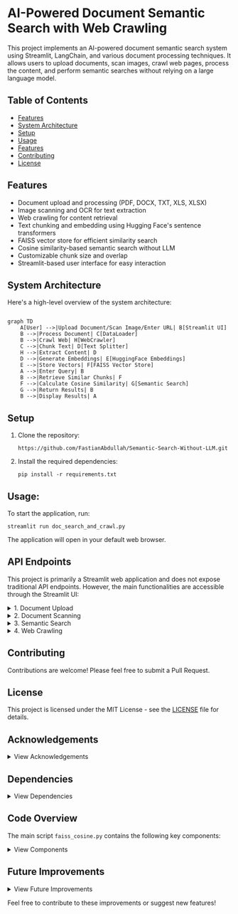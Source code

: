# AI-Powered Document Semantic Search with Web Crawling

This project implements an AI-powered document semantic search system using Streamlit, LangChain, and various document processing techniques. It allows users to upload documents, scan images, crawl web pages, process the content, and perform semantic searches without relying on a large language model.

## Table of Contents
- [Features](#features)
- [System Architecture](#system-architecture)
- [Setup](#setup)
- [Usage](#usage)
- [Features](#features-1)
- [Contributing](#contributing)
- [License](#license)

## Features
- Document upload and processing (PDF, DOCX, TXT, XLS, XLSX)
- Image scanning and OCR for text extraction
- Web crawling for content retrieval
- Text chunking and embedding using Hugging Face's sentence transformers
- FAISS vector store for efficient similarity search
- Cosine similarity-based semantic search without LLM
- Customizable chunk size and overlap
- Streamlit-based user interface for easy interaction

## System Architecture
Here's a high-level overview of the system architecture:

```mermaid

graph TD
    A[User] -->|Upload Document/Scan Image/Enter URL| B[Streamlit UI]
    B -->|Process Document| C[DataLoader]
    B -->|Crawl Web| H[WebCrawler]
    C -->|Chunk Text| D[Text Splitter]
    H -->|Extract Content| D
    D -->|Generate Embeddings| E[HuggingFace Embeddings]
    E -->|Store Vectors| F[FAISS Vector Store]
    A -->|Enter Query| B
    B -->|Retrieve Similar Chunks| F
    F -->|Calculate Cosine Similarity| G[Semantic Search]
    G -->|Return Results| B
    B -->|Display Results| A
```

## Setup
1. Clone the repository:
   ```
   https://github.com/FastianAbdullah/Semantic-Search-Without-LLM.git
   ```
2. Install the required dependencies:
   ```
   pip install -r requirements.txt
   ```
## Usage:
   To start the application, run:
   ```
   streamlit run doc_search_and_crawl.py
   ```
The application will open in your default web browser.

## API Endpoints

This project is primarily a Streamlit web application and does not expose traditional API endpoints. However, the main functionalities are accessible through the Streamlit UI:

<details>
<summary>1. Document Upload</summary>

* Upload documents (PDF, DOCX, TXT, XLS, XLSX) using the file uploader in the "Document Upload" tab.
</details>

<details>
<summary>2. Document Scanning</summary>

* Use your camera to scan documents in the "Document Scan" tab.
</details>

<details>
<summary>3. Semantic Search</summary>

* Enter your query in the search bar after processing a document or scanned image.
</details>

<details>
<summary>4. Web Crawling</summary>

* Enter a URL in the "Web Crawl" tab to fetch and process web content.
</details>


## Contributing

Contributions are welcome! Please feel free to submit a Pull Request.

## License

This project is licensed under the MIT License - see the [LICENSE](LICENSE) file for details.

## Acknowledgements

<details>
<summary>View Acknowledgements</summary>

* Streamlit for the web app framework
* LangChain for document processing utilities
* Hugging Face for sentence transformers
* FAISS for efficient similarity search
* BeautifulSoup for web scraping
</details>

## Dependencies

<details>
<summary>View Dependencies</summary>

* streamlit
* langchain-text-splitters
* langchain-community
* sentence-transformers
* faiss-cpu
* pdfplumber
* pandas
* docx2txt
* numpy
* pillow
* pytesseract
* PyPDF2
</details>

## Code Overview

The main script `faiss_cosine.py` contains the following key components:

<details>
<summary>View Components</summary>

1. `DataLoader` class: Handles document loading and chunking for various file types.
2. `WebCrawler` class: Handles web content retrieval and parsing.
3. `cosine_similarity` function: Calculates the cosine similarity between two vectors.
4. `scan_document` function: Uses OCR to extract text from scanned images.
5. `main` function: Sets up the Streamlit interface and manages the overall flow of the application.
6. `process_chunks` function: Creates embeddings, builds the FAISS index, and performs the semantic search.
</details>

## Future Improvements

<details>
<summary>View Future Improvements</summary>

* Add support for more file types
* Implement multi-language support
* Optimize performance for larger documents
* Integrate with cloud storage services for document management
* Implement advanced web crawling features (depth control, multiple page crawling)
</details>

Feel free to contribute to these improvements or suggest new features!
